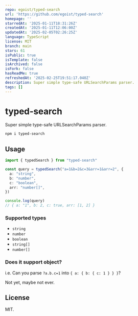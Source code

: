 ```yaml
---
repo: egoist/typed-search
url: 'https://github.com/egoist/typed-search'
homepage: ''
starredAt: '2025-01-11T18:31:26Z'
createdAt: '2025-01-11T12:06:00Z'
updatedAt: '2025-02-05T02:26:25Z'
language: TypeScript
license: MIT
branch: main
stars: 61
isPublic: true
isTemplate: false
isArchived: false
isFork: false
hasReadMe: true
refreshedAt: '2025-02-25T19:51:17.040Z'
description: Super simple type-safe URLSearchParams parser.
tags: []
---
```


# typed-search

Super simple type-safe URLSearchParams parser.

```bash
npm i typed-search
```

## Usage

```ts
import { typedSearch } from "typed-search"

const query = typedSearch("a=1&b=2&c=3&arr=1&arr=2", {
  a: "string",
  b: "number",
  c: "boolean",
  arr: "number[]",
})

console.log(query)
// { a: "1", b: 2, c: true, arr: [1, 2] }
```

### Supported types

- `string`
- `number`
- `boolean`
- `string[]`
- `number[]`

### Does it support object?

i.e. Can you parse `?a.b.c=1` into `{ a: { b: { c: 1 } } }`?

Not yet, maybe not ever.

## License

MIT.
